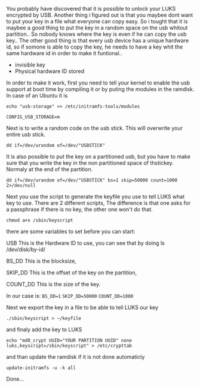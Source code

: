 You probably have discovered that it is possible to unlock your LUKS encrypted by USB. Another thing i 
figured out is that you maybee dont want to put your key in a file what everyone can copy easy. So i tought that it is maybee a good thing 
to put the key in a random space on the usb whitout partition.. So nobody knows where the key is even if he can copy the usb key.. The 
other good thing is that every usb device has a unique hardware id, so if somone is able to copy the key, he needs to have a key whit the 
same hardware id in order to make it funtional.. 

- invisible key 
- Physical hardware ID stored

In order to make it work, first you need to tell your kernel to enable the usb support at boot time by compiling it or by puting the modules in the ramdisk. In case of an Ubuntu it is

`echo "usb-storage" >> /etc/initramfs-tools/modules` 

`CONFIG_USB_STORAGE=m` 

Next is to write a random code on the usb stick. This will overwrite your entire usb stick. 

`dd if=/dev/urandom of=/dev/"USBSTICK"`

It is also possible to put the key on a partitioned usb, but you have to make sure that you write the key in the non partitioned space of thstickey. Normaly at the end of the partition. 

`dd if=/dev/urandom of=/dev/"USBSTICK" bs=1 skip=50000 count=1000 2>/dev/null` 

Next you use the script to generate the keyfile you use to tell LUKS what key to use. There are 2 different scripts, The difference is that one asks for a passphrase if there is no key, the other one won't do that. 

`chmod a+x /sbin/keyscript` 

there are some variables to set before you can start: 

USB
This is the Hardware ID to use, you can see that by doing 
ls /dev/disk/by-id/ 

BS_DD
This is the blocksize,

SKIP_DD
This is the offset of the key on the partition, 

COUNT_DD
This is the size of the key.

In our case is: 
`BS_DD=1` 
`SKIP_DD=50000` 
`COUNT_DD=1000` 

Next we export the key in a file to be able to tell LUKS our key 

`./sbin/keyscript > ~/keyfile` 

and finaly add the key to LUKS 

`echo "md0_crypt UUID="YOUR PARTITION UUID" none luks,keyscript=/sbin/keyscript" > /etc/crypttab` 

and than update the ramdisk if it is not done automaticly 

`update-initramfs -u -k all` 

Done...
